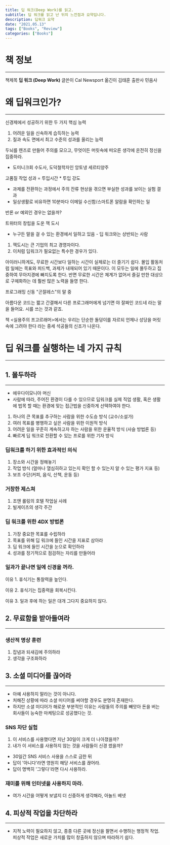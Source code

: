 ```yaml
---
title: 딥 워크(Deep Work)를 읽고.
subtitle: 딥 워크를 읽고 난 뒤의 느낀점과 요약입니다.
description: 딥워크 요약
date: "2021.05.13"
tags: ["Books", "Review"]
categories: ["Books"]
---
```



<!--excerpt-->
# 책 정보

---

책제목 **딥 워크 (Deep Work)**
글쓴이 Cal Newsport
옮긴이 김태훈
출판사 민음사

# 왜 딥워크인가?

---

신경제에서 성공하기 위한 두 가지 핵심 능력

1. 어려운 일을 신속하게 습득하는 능력
2. 질과 속도 면에서 최고 수준의 성과를 올리는 능력

두뇌를 렌즈로 만들어 주의를 모으고, 무엇이든 머릿속에 떠오른 생각에 온전히 정신을 집중하라.

- 도미니크회 수도사, 도덕철학자인 앙토냉 세르티양주

고품질 작업 성과 = 투입시간 * 투입 강도

- 과제를 전환하는 과정에서 주의 잔류 현상을 겪으면 부실한 성과를 보이는 실험 결과
- 일상생활로 비유하면 10분마다 이메일 수신함/스마트폰 알람을 확인하는 일

반론 or 예외인 경우는 없을까?

트위터의 창립을 도운 잭 도시

- 누구든 말을 걸 수 있는 환경에서 일하고 있음 - 딥 워크와는 상반되는 사람
1. 잭도시는 큰 기업의 최고 경영자이다.
2. 이처럼 딥워크가 필요없는 특수한 경우가 있다.

아이러니하게도, 무료한 시간보다 일하는 시간이 실제로는 더 즐기기 쉽다. 몰입 활동처럼 일에는 목표와 피드백, 과제가 내재되어 있기 때문이다. 이 모두는 일에 몰두하고 집중하여 무아지경에 빠지도록 한다.  반면 무료한 시간은 체계가 없어서 즐길 만한 대상으로 구체화하는 데 훨씬 많은 노력을 들영 한다.

프로그래밍 신동 "곤잘레스"의 말 중

아름다운 코드는 짧고 간결해서 다른 프로그래머에게 넘기면 야 잘짜인 코드네 라는 말을 들어요. 시를 쓰는 것과 같죠.

책 <실용주의 프고르래머>에서는 우리는 단순한 돌덩이를 자르되 언제나 성당을 머릿속에 그려야 한다 라는 중세 석공들의 신조가 나온다.



# 딥 워크를 실행하는 네 가지 규칙

---


## 1. 몰두하라

---

- 에우다이모니아 머신
- 사람에 따라, 주어진 환경이 다를 수 있으므로 딥워크를 실제 직업 생활, 혹은 생활에 법목 할 때는 환경에 맞는 접근법을 신중하게 선택하여야 한다.
1. 하나의 큰 목표를 추구하는 사람을 위한 수도승 방식 (교수/소설가)
2. 여러 목표를 병행하고 싶은 사람을 위한 이원적 방식
3. 어려운 일을 꾸준히 계속하고자 하는 사람을 위한 운율적 방식 (사슬 방법론 등)
4. 빠르게 딥 워크로 전환할 수 있는 프로를 위한 기자 방식

### 딥워크를 하기 위한 효과적인 의식

1. 장소와 시간을 정해놓기
2. 작업 방식 (얼마나 열심히하고 있는지 확인 할 수 있는지 알 수 있는 평가 지표 등)
3. 보조 수단(커피, 음식, 산책, 운동 등)

### 거창한 제스쳐

1. 조앤 롤링의 호텔 작업실 사례
2. 빌게이츠의 생각 주간

### 딥 워크를 위한 4DX 방법론

1. 가장 중요한 목표를 수립하라
2. 목표를 위해 딥 워크에 들인 시간을 지표로 삼아라
3. 딥 워크에 들인 시간을 눈으로 확인하라
4. 성과를 정기적으로 점검하는 자리를 만들어라

### 일과가 끝나면 일에 신경을 꺼라.

이유 1. 휴식기는 통찰력을 높인다.

이유 2. 휴식기는 집중력을 회복시킨다.

이유 3. 일과 후에 하는 일은 대개 그다지 중요하지 않다.


## 2. 무료함을 받아들여라

---

### 생산적 명상 훈련

1. 잡념과 되새김에 주의하라
2. 생각을 구조화하라


## 3. 소셜 미디어를 끊어라

---

- 아예 사용하지 말라는 것이 아니다.
- 처해진 상황에 따라 소셜 미디어를 써야할 경우도 분명히 존재한다.
- 하지만 소셜 미디어가 해로운 부분적인 이유는 사람들의 주의를 빼앗아 돈을 버는 회사들이 능숙한 마케팅으로 성공했다는 것.

### SNS 차단 실험

1. 이 서비스를 사용했다면 지난 30일이 크게 더 나아졌을까?
2. 내가 이 서비스를 사용하지 않는 것을 사람들이 신경 썼을까?
- 30일간 SNS 서비스 사용을 스스로 금한 뒤
- 답이 '아니다'라면 영원히 해당 서비스를 끊어라.
- 답이 명백히 '그렇다'라면 다시 사용하라.

### 재미를 위해 인터넷을 사용하지 마라.

- 여가 시간을 어떻게 보낼지 더 신중하게 생각해라, 아놀드 베넷


## 4. 피상적 작업을 차단하라

---

- 지적 노력이 필요하지 않고, 종종 다른 곳에 정신을 팔면서 수행하는 행정적 작업. 피상적 작업은 새로운 가치를 많이 창출하지 않으며 따라하기 쉽다.
